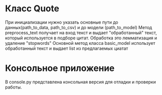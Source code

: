 # Класс Quote
При инициализации нужно указать основные пути до данных(path_to_data, path_to_csv) и до модели (path_to_model)
Метод preprocess_text получает на вход текст и выдает "обработанный" текст, который используется в подборе цитат. Обработка это лемматизация и удаление "stopwords"
Основной метод класса basic_model использует обработанный текст и выдает list из предлагаемых циатат

# Консольное приложение
В console.py представлена консольная версия для отладки и проверки работы. 

